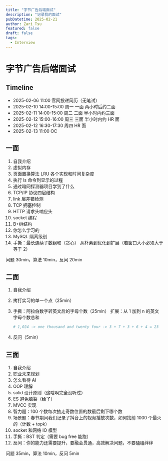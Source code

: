 ```yaml
---
title: "字节广告后端面试"
description: "记录我的面试"
pubDatetime: 2025-02-21
author: Zari Tsu
featured: false
draft: false
tags:
  - Interview
---
```


# 字节广告后端面试

## Timeline

- 2025-02-06 11:00 官网投递简历（无笔试）
- 2025-02-10 14:00-15:00 周一 一面 两小时后约二面
- 2025-02-11 14:00-15:00 周二 二面 半小时内约三面
- 2025-02-12 15:00-16:00 周三 三面 半小时内约 HR 面
- 2025-02-12 16:30-17:30 周四 HR 面
- 2025-02-13 11:00 OC

## 一面

1. 自我介绍
2. 虚拟内存
3. 页面置换算法 LRU 各个实现和时间复杂度
4. 执行 ls 命令到显示的过程
5. 通过暗网探测器项目学到了什么
6. TCP/IP 协议四层结构
7. link 层差错检测
8. TCP 拥塞控制
9. HTTP 请求头响应头
10. socket 编程
11. B+树结构
12. 你怎么学习的
13. MySQL 隔离级别
14. 手撕：最长连续子数组和（贪心） 从朴素到优化到扩展（若窗口大小必须大于等于 2）

问题 30min，算法 10min，反问 20min

## 二面

1. 自我介绍

2. 拷打实习的单一个点（25min）

3. 手撕：阿拉伯数字转英文后的字母个数（25min） 扩展：从 1 加到 n 的英文字母个数总和

   ```py
   # 1,024 -> one thousand and twenty four -> 3 + 7 + 3 + 6 + 4 = 23
   ```

   

4. 反问（5min）

## 三面

1. 自我介绍
2. 职业未来规划
3. 怎么看待 AI
4. OOP 理解
5. solid 设计原则（这啥啊完全没听过）
6. ES 避免脑裂（给了）
7. MVCC 实现
8. 智力题：100 个数每次抽走奇数位置的数最后剩下哪个数
9. 场景题：春节期间我们记录了抖音上的视频播放次数，如何找前 1000 个最火的（计数 + topk）
10. socket 和网络 IO 模型
11. 手撕：BST 判定（需要 bug free 能跑）
12. 反问：你的能力还需要提升，要融会贯通，高效解决问题，不要磕磕绊绊

问题 35min，算法 10min，反问 5min
